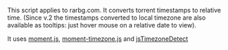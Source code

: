 This script applies to rarbg.com. It converts torrent timestamps to relative time.
(Since v.2 the timestamps converted to local timezone are also available as tooltips: just hover mouse on a relative date to view).

It uses [moment.js](http://momentjs.com/), [moment-timezone.js](http://momentjs.com/timezone/) and [jsTimezoneDetect](https://bitbucket.org/pellepim/jstimezonedetect)
